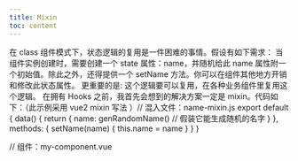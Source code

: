 ```yaml
---
title: Mixin
toc: content
---
```


在 class 组件模式下，状态逻辑的复用是一件困难的事情。假设有如下需求： 当组件实例创建时，需要创建一个 state 属性：name，并随机给此 name 属性附一个初始值。除此之外，还得提供一个 setName 方法。你可以在组件其他地方开销和修改此状态属性。  更重要的是: 这个逻辑要可以复用，在各种业务组件里复用这个逻辑。 在拥有 Hooks 之前，我首先会想到的解决方案一定是 mixin。代码如下：（此示例采用 vue2 mixin 写法 ）// 混入文件：name-mixin.js
export default {
  data() {
    return {
      name: genRandomName() // 假装它能生成随机的名字
    }
  },
  methods: {
    setName(name) {
      this.name = name
    }
  }
}

// 组件：my-component.vue
<template>
  <div>{{ name }}</div>
<template>
<script>
import nameMixin from './name-mixin';
export default {
  mixins: [nameMixin],
  // 通过mixins, 你可以直接获得 nameMixin 中所定义的状态、方法、生命周期中的事件等
  mounted() {
    setTimeout(() => {
      this.setName('Tom')
    }, 3000)
  }
}
<script>
粗略看来，mixins 似乎提供了非常不错的复用能力，但是，react官方文档直接表明：<img src="https://pic1.zhimg.com/50/v2-1cfdfd9581e4e36e79d5791a68ee3947_720w.jpg?source=1def8aca" data-caption="" data-size="normal" data-rawwidth="850" data-rawheight="259" data-original-token="v2-1cfdfd9581e4e36e79d5791a68ee3947" class="origin_image zh-lightbox-thumb" width="850" data-original="https://picx.zhimg.com/v2-1cfdfd9581e4e36e79d5791a68ee3947_r.jpg?source=1def8aca"/>为什么呢？因为 mixins 虽然提供了这种状态复用的能力，但它的弊端实在太多了。弊端一：难以追溯的方法与属性！试想一下，如果出现这种代码，你是否会怀疑人生：export default {
  mixins: [ a, b, c, d, e, f, g ], // 当然，这只是表示它混入了很多能力
  mounted() {
    console.log(this.name)
    // mmp!这个 this.name 来自于谁？我难道要一个个混入看实现？
  }
}
又或者：a.js mixins: [b.js]

b.js mixins: [c.js]

c.js mixins: [d.js]

// 你猜猜看, this.name 来自于谁？
// 求求你别再说了，我血压已经上来了
弊端二：覆盖、同名？贵圈真乱！当我同时想混入 mixin-a.js 和 mixin-b.js 以同时获得它们能力的时候，不幸的事情发生了：由于这两个 mixin 功能的开发者惺惺相惜，它们都定义了 this.name 作为属性。这种时候，你会深深怀疑，mixins 究竟是不是一种科学的复用方式。弊端三：梅开二度？代价很大！仍然说上面的例子，如果我的需求发生了改变，我需要的不再是一个简单的状态 name，而是分别需要 firstName 和 lastName。此时 name-mixin.js 混入的能力就会非常尴尬，因为我无法两次 mixins 同一个文件。当然，也是有解决方案的，如：// 动态生成mixin
function genNameMixin(key, funcKey) {
  return {
    data() {
      return {
        [key]: genRandomName()
      }
    },
    methods: {
      [funcKey]: function(v) {
        this.[key] = v
      } 
    }
  }
}

export default {
  mixins: [
    genNameMixin('firstName', 'setFirstName'),
    genNameMixin('lastName', 'setLastName'),
  ]
}
确实通过动态生成 mixin 完成了能力的复用，但这样一来，无疑更加地增大了程序的复杂性，降低了可读性。
